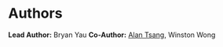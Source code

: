 # Authors

**Lead Author:** Bryan Yau
**Co-Author:** [Alan Tsang](https://x.com/alan_pkmt), Winston Wong